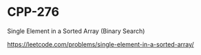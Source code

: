 # CPP-276
Single Element in a Sorted Array (Binary Search)










https://leetcode.com/problems/single-element-in-a-sorted-array/
